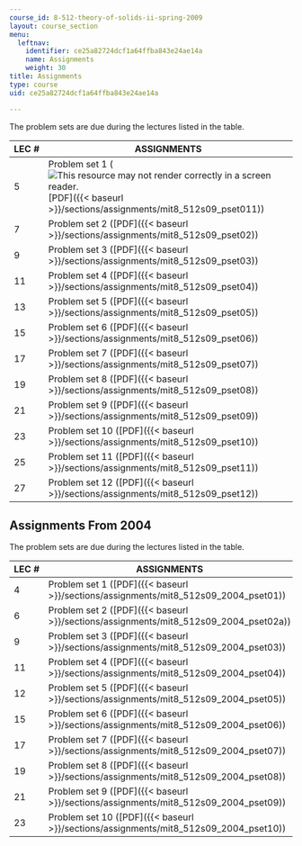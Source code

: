 ```yaml
---
course_id: 8-512-theory-of-solids-ii-spring-2009
layout: course_section
menu:
  leftnav:
    identifier: ce25a82724dcf1a64ffba843e24ae14a
    name: Assignments
    weight: 30
title: Assignments
type: course
uid: ce25a82724dcf1a64ffba843e24ae14a

---
```


The problem sets are due during the lectures listed in the table.

| LEC # | ASSIGNMENTS |
| --- | --- |
| 5 | Problem set 1 (![This resource may not render correctly in a screen reader.](/images/inacessible.gif)[PDF]({{< baseurl >}}/sections/assignments/mit8_512s09_pset011)) |
| 7 | Problem set 2 ([PDF]({{< baseurl >}}/sections/assignments/mit8_512s09_pset02)) |
| 9 | Problem set 3 ([PDF]({{< baseurl >}}/sections/assignments/mit8_512s09_pset03)) |
| 11 | Problem set 4 ([PDF]({{< baseurl >}}/sections/assignments/mit8_512s09_pset04)) |
| 13 | Problem set 5 ([PDF]({{< baseurl >}}/sections/assignments/mit8_512s09_pset05)) |
| 15 | Problem set 6 ([PDF]({{< baseurl >}}/sections/assignments/mit8_512s09_pset06)) |
| 17 | Problem set 7 ([PDF]({{< baseurl >}}/sections/assignments/mit8_512s09_pset07)) |
| 19 | Problem set 8 ([PDF]({{< baseurl >}}/sections/assignments/mit8_512s09_pset08)) |
| 21 | Problem set 9 ([PDF]({{< baseurl >}}/sections/assignments/mit8_512s09_pset09)) |
| 23 | Problem set 10 ([PDF]({{< baseurl >}}/sections/assignments/mit8_512s09_pset10)) |
| 25 | Problem set 11 ([PDF]({{< baseurl >}}/sections/assignments/mit8_512s09_pset11)) |
| 27 | Problem set 12 ([PDF]({{< baseurl >}}/sections/assignments/mit8_512s09_pset12)) 

Assignments From 2004
---------------------

The problem sets are due during the lectures listed in the table.

| LEC # | ASSIGNMENTS |
| --- | --- |
| 4 | Problem set 1 ([PDF]({{< baseurl >}}/sections/assignments/mit8_512s09_2004_pset01)) |
| 6 | Problem set 2 ([PDF]({{< baseurl >}}/sections/assignments/mit8_512s09_2004_pset02a)) |
| 9 | Problem set 3 ([PDF]({{< baseurl >}}/sections/assignments/mit8_512s09_2004_pset03)) |
| 11 | Problem set 4 ([PDF]({{< baseurl >}}/sections/assignments/mit8_512s09_2004_pset04)) |
| 12 | Problem set 5 ([PDF]({{< baseurl >}}/sections/assignments/mit8_512s09_2004_pset05)) |
| 15 | Problem set 6 ([PDF]({{< baseurl >}}/sections/assignments/mit8_512s09_2004_pset06)) |
| 17 | Problem set 7 ([PDF]({{< baseurl >}}/sections/assignments/mit8_512s09_2004_pset07)) |
| 19 | Problem set 8 ([PDF]({{< baseurl >}}/sections/assignments/mit8_512s09_2004_pset08)) |
| 21 | Problem set 9 ([PDF]({{< baseurl >}}/sections/assignments/mit8_512s09_2004_pset09)) |
| 23 | Problem set 10 ([PDF]({{< baseurl >}}/sections/assignments/mit8_512s09_2004_pset10))